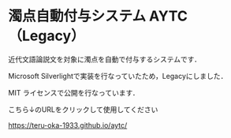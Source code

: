 # 濁点自動付与システム AYTC　（Legacy）

近代文語論説文を対象に濁点を自動で付与するシステムです．

Microsoft Silverlightで実装を行なっていたため，Legacyにしました．

MIT ライセンスで公開を行なっています．

こちら↓のURLをクリックして使用してください

https://teru-oka-1933.github.io/aytc/
